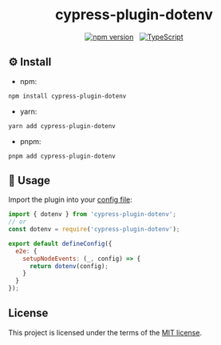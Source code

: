 <div align="center">

# cypress-plugin-dotenv

[![npm version](https://badge.fury.io/js/cypress-plugin-dotenv.svg)](https://badge.fury.io/js/cypress-plugin-dotenv) &nbsp; [![TypeScript](https://img.shields.io/badge/%3C%2F%3E-TypeScript-%230074c1.svg)](https://www.typescriptlang.org/)

</div>

## ⚙️ Install

- npm:

```bash
npm install cypress-plugin-dotenv
```

- yarn:

```bash
yarn add cypress-plugin-dotenv
```

- pnpm:

```
pnpm add cypress-plugin-dotenv
```

## 🧪 Usage

Import the plugin into your [config file](https://docs.cypress.io/guides/references/configuration):

```js
import { dotenv } from 'cypress-plugin-dotenv';
// or
const dotenv = require('cypress-plugin-dotenv');

export default defineConfig({
  e2e: {
    setupNodeEvents: (_, config) => {
      return dotenv(config);
    }
  }
});
```

## License

This project is licensed under the terms of the [MIT license](/LICENSE.md).
